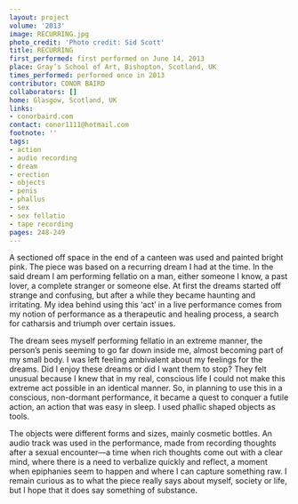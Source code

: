 ```yaml
---
layout: project
volume: '2013'
image: RECURRING.jpg
photo_credit: 'Photo credit: Sid Scott'
title: RECURRING
first_performed: first performed on June 14, 2013
place: Gray’s School of Art, Bishopton, Scotland, UK
times_performed: performed once in 2013
contributor: CONOR BAIRD
collaborators: []
home: Glasgow, Scotland, UK
links:
- conorbaird.com
contact: conor1111@hotmail.com
footnote: ''
tags:
- action
- audio recording
- dream
- erection
- objects
- penis
- phallus
- sex
- sex fellatio
- tape recording
pages: 248-249
---
```


A sectioned off space in the end of a canteen was used and painted bright pink. The piece was based on a recurring dream I had at the time. In the said dream I am performing fellatio on a man, either someone I know, a past lover, a complete stranger or someone else. At first the dreams started off strange and confusing, but after a while they became haunting and irritating. My idea behind using this ‘act’ in a live performance comes from my notion of performance as a therapeutic and healing process, a search for catharsis and triumph over certain issues.

The dream sees myself performing fellatio in an extreme manner, the person’s penis seeming to go far down inside me, almost becoming part of my small body. I was left feeling ambivalent about my feelings for the dreams. Did I enjoy these dreams or did I want them to stop? They felt unusual because I knew that in my real, conscious life I could not make this extreme act possible in an identical manner. So, in planning to use this in a conscious, non-dormant performance, it became a quest to conquer a futile action, an action that was easy in sleep. I used phallic shaped objects as tools.

The objects were different forms and sizes, mainly cosmetic bottles. An audio track was used in the performance, made from recording thoughts after a sexual encounter—a time when rich thoughts come out with a clear mind, where there is a need to verbalize quickly and reflect, a moment when epiphanies seem to happen and where I can capture something raw. I remain curious as to what the piece really says about myself, society or life, but I hope that it does say something of substance.
